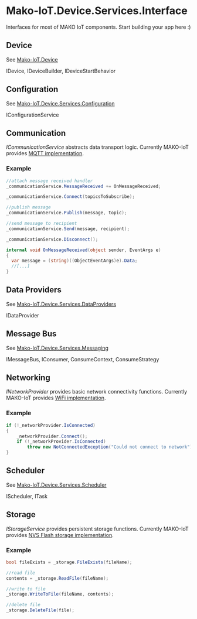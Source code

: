 # Mako-IoT.Device.Services.Interface
Interfaces for most of MAKO IoT components. Start building your app here :)

## Device
See [Mako-IoT.Device](https://github.com/CShark-Hub/Mako-IoT.Device)

IDevice, IDeviceBuilder, IDeviceStartBehavior

## Configuration
See [Mako-IoT.Device.Services.Configuration](https://github.com/CShark-Hub/Mako-IoT.Device.Services.Configuration)

IConfigurationService

## Communication
_ICommunicationService_ abstracts data transport logic. Currently MAKO-IoT provides [MQTT implementation](https://github.com/CShark-Hub/Mako-IoT.Device.Services.Mqtt).
### Example
```c#
//attach message received handler
_communicationService.MessageReceived += OnMessageReceived;

_communicationService.Connect(topicsToSubscribe);

//publish message
_communicationService.Publish(message, topic);

//send message to recipient
_communicationService.Send(message, recipient);

_communicationService.Disconnect();

internal void OnMessageReceived(object sender, EventArgs e)
{
  var message = (string)((ObjectEventArgs)e).Data;
  //[...]
}
```

## Data Providers
See [Mako-IoT.Device.Services.DataProviders](https://github.com/CShark-Hub/Mako-IoT.Device.Services.DataProviders)

IDataProvider

## Message Bus
See [Mako-IoT.Device.Services.Messaging](https://github.com/CShark-Hub/Mako-IoT.Device.Services.Messaging)

IMessageBus, IConsumer, ConsumeContext, ConsumeStrategy

## Networking
_INetworkProvider_ provides basic network connectivity functions. Currently MAKO-IoT provides [WiFi implementation](https://github.com/CShark-Hub/Mako-IoT.Device.Services.WiFi).
### Example
```c#
if (!_networkProvider.IsConnected)
{
    _networkProvider.Connect();
    if (!_networkProvider.IsConnected)
        throw new NotConnectedException("Could not connect to network");
}
```

## Scheduler
See [Mako-IoT.Device.Services.Scheduler](https://github.com/CShark-Hub/Mako-IoT.Device.Services.Scheduler)

IScheduler, ITask

## Storage
_IStorageService_ provides persistent storage functions. Currently MAKO-IoT provides [NVS Flash storage implementation](https://github.com/CShark-Hub/Mako-IoT.Device.Services.FileStorage).
### Example
```c#
bool fileExists = _storage.FileExists(fileName);

//read file
contents = _storage.ReadFile(fileName);

//write to file
_storage.WriteToFile(fileName, contents);

//delete file
_storage.DeleteFile(file);
```

